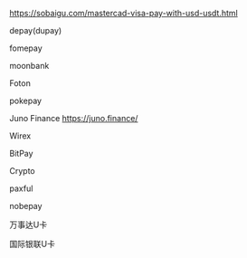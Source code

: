 https://sobaigu.com/mastercad-visa-pay-with-usd-usdt.html





depay(dupay)

fomepay

moonbank

Foton

pokepay

Juno Finance https://juno.finance/

Wirex

BitPay

Crypto

paxful

nobepay

万事达U卡

国际银联U卡